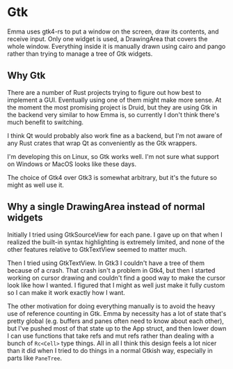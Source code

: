 # Gtk

Emma uses gtk4-rs to put a window on the screen, draw its contents,
and receive input. Only one widget is used, a DrawingArea that covers
the whole window. Everything inside it is manually drawn using cairo
and pango rather than trying to manage a tree of Gtk widgets.

## Why Gtk

There are a number of Rust projects trying to figure out how best to
implement a GUI. Eventually using one of them might make more
sense. At the moment the most promising project is Druid, but they are
using Gtk in the backend very similar to how Emma is, so currently I
don't think there's much benefit to switching.

I think Qt would probably also work fine as a backend, but I'm not
aware of any Rust crates that wrap Qt as conveniently as the Gtk
wrappers.

I'm developing this on Linux, so Gtk works well. I'm not sure what
support on Windows or MacOS looks like these days.

The choice of Gtk4 over Gtk3 is somewhat arbitrary, but it's the
future so might as well use it.

## Why a single DrawingArea instead of normal widgets

Initially I tried using GtkSourceView for each pane. I gave up on that
when I realized the built-in syntax highlighting is extremely limited,
and none of the other features relative to GtkTextView seemed to
matter much.

Then I tried using GtkTextView. In Gtk3 I couldn't have a tree of them
because of a crash. That crash isn't a problem in Gtk4, but then I
started working on cursor drawing and couldn't find a good way to make
the cursor look like how I wanted. I figured that I might as well just
make it fully custom so I can make it work exactly how I want.

The other motivation for doing everything manually is to avoid the
heavy use of reference counting in Gtk. Emma by necessity has a lot of
state that's pretty global (e.g. buffers and panes often need to know
about each other), but I've pushed most of that state up to the App
struct, and then lower down I can use functions that take refs and mut
refs rather than dealing with a bunch of `Rc<Cell>` type things. All
in all I think this design feels a lot nicer than it did when I tried
to do things in a normal Gtkish way, especially in parts like
`PaneTree`.
